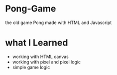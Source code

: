 # Pong-Game
the old game Pong made with HTML and Javascript

<h1> what I Learned </h1>
<ul>
  <li>working with HTML canvas</li>
  <li>working with pixel and pixel logic</li>
  <li>simple game logic</li>

  </ul>
